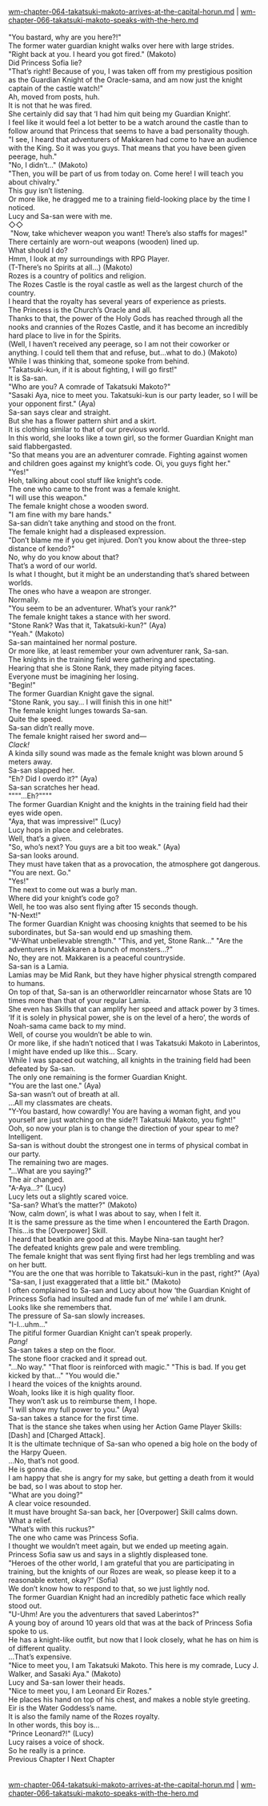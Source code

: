 [wm-chapter-064-takatsuki-makoto-arrives-at-the-capital-horun.md](./wm-chapter-064-takatsuki-makoto-arrives-at-the-capital-horun.md) | [wm-chapter-066-takatsuki-makoto-speaks-with-the-hero.md](./wm-chapter-066-takatsuki-makoto-speaks-with-the-hero.md) <br/>
<br/>
"You bastard, why are you here?!" <br/>
The former water guardian knight walks over here with large strides.<br/>
"Right back at you. I heard you got fired." (Makoto)<br/>
Did Princess Sofia lie?<br/>
"That’s right! Because of you, I was taken off from my prestigious position as the Guardian Knight of the Oracle-sama, and am now just the knight captain of the castle watch!" <br/>
Ah, moved from posts, huh.<br/>
It is not that he was fired.<br/>
She certainly did say that ‘I had him quit being my Guardian Knight’.<br/>
I feel like it would feel a lot better to be a watch around the castle than to follow around that Princess that seems to have a bad personality though.<br/>
"I see, I heard that adventurers of Makkaren had come to have an audience with the King. So it was you guys. That means that you have been given peerage, huh." <br/>
"No, I didn’t…" (Makoto)<br/>
"Then, you will be part of us from today on. Come here! I will teach you about chivalry." <br/>
This guy isn’t listening.<br/>
Or more like, he dragged me to a training field-looking place by the time I noticed.<br/>
Lucy and Sa-san were with me.<br/>
◇◇<br/>
 "Now, take whichever weapon you want! There’s also staffs for mages!" <br/>
There certainly are worn-out weapons (wooden) lined up.<br/>
What should I do?<br/>
Hmm, I look at my surroundings with RPG Player.<br/>
(T-There’s no Spirits at all…) (Makoto)<br/>
Rozes is a country of politics and religion.<br/>
The Rozes Castle is the royal castle as well as the largest church of the country.<br/>
I heard that the royalty has several years of experience as priests. <br/>
The Princess is the Church’s Oracle and all.<br/>
Thanks to that, the power of the Holy Gods has reached through all the nooks and crannies of the Rozes Castle, and it has become an incredibly hard place to live in for the Spirits.<br/>
(Well, I haven’t received any peerage, so I am not their coworker or anything. I could tell them that and refuse, but…what to do.) (Makoto)<br/>
While I was thinking that, someone spoke from behind.<br/>
"Takatsuki-kun, if it is about fighting, I will go first!" <br/>
It is Sa-san.<br/>
"Who are you? A comrade of Takatsuki Makoto?" <br/>
"Sasaki Aya, nice to meet you. Takatsuki-kun is our party leader, so I will be your opponent first." (Aya)<br/>
Sa-san says clear and straight.<br/>
But she has a flower pattern shirt and a skirt.<br/>
It is clothing similar to that of our previous world.<br/>
In this world, she looks like a town girl, so the former Guardian Knight man said flabbergasted.<br/>
"So that means you are an adventurer comrade. Fighting against women and children goes against my knight’s code. Oi, you guys fight her." <br/>
"Yes!" <br/>
Hoh, talking about cool stuff like knight’s code.<br/>
The one who came to the front was a female knight.<br/>
"I will use this weapon." <br/>
The female knight chose a wooden sword.<br/>
"I am fine with my bare hands." <br/>
Sa-san didn’t take anything and stood on the front.<br/>
The female knight had a displeased expression.<br/>
"Don’t blame me if you get injured. Don’t you know about the three-step distance of kendo?" <br/>
No, why do you know about that?<br/>
That’s a word of our world.<br/>
Is what I thought, but it might be an understanding that’s shared between worlds.<br/>
The ones who have a weapon are stronger.<br/>
Normally.<br/>
"You seem to be an adventurer. What’s your rank?" <br/>
The female knight takes a stance with her sword.<br/>
"Stone Rank? Was that it, Takatsuki-kun?" (Aya)<br/>
"Yeah." (Makoto)<br/>
Sa-san maintained her normal posture.<br/>
Or more like, at least remember your own adventurer rank, Sa-san.<br/>
The knights in the training field were gathering and spectating.<br/>
Hearing that she is Stone Rank, they made pitying faces.<br/>
Everyone must be imagining her losing.<br/>
"Begin!" <br/>
The former Guardian Knight gave the signal.<br/>
"Stone Rank, you say… I will finish this in one hit!" <br/>
The female knight lunges towards Sa-san.<br/>
Quite the speed.<br/>
Sa-san didn’t really move.<br/>
The female knight raised her sword and—<br/>
*Clack!*<br/>
A kinda silly sound was made as the female knight was blown around 5 meters away.<br/>
Sa-san slapped her.<br/>
"Eh? Did I overdo it?" (Aya)<br/>
Sa-san scratches her head.<br/>
""""…Eh?""""<br/>
The former Guardian Knight and the knights in the training field had their eyes wide open.<br/>
"Aya, that was impressive!" (Lucy)<br/>
Lucy hops in place and celebrates.<br/>
Well, that’s a given.<br/>
"So, who’s next? You guys are a bit too weak." (Aya)<br/>
Sa-san looks around.<br/>
They must have taken that as a provocation, the atmosphere got dangerous.<br/>
"You are next. Go." <br/>
"Yes!" <br/>
The next to come out was a burly man.<br/>
Where did your knight’s code go?<br/>
Well, he too was also sent flying after 15 seconds though.<br/>
"N-Next!" <br/>
The former Guardian Knight was choosing knights that seemed to be his subordinates, but Sa-san would end up smashing them.<br/>
"W-What unbelievable strength." "This, and yet, Stone Rank…" "Are the adventurers in Makkaren a bunch of monsters…?" <br/>
No, they are not. Makkaren is a peaceful countryside.<br/>
Sa-san is a Lamia.<br/>
Lamias may be Mid Rank, but they have higher physical strength compared to humans.<br/>
On top of that, Sa-san is an otherworldler reincarnator whose Stats are 10 times more than that of your regular Lamia.<br/>
She even has Skills that can amplify her speed and attack power by 3 times.<br/>
‘If it is solely in physical power, she is on the level of a hero’, the words of Noah-sama came back to my mind.<br/>
Well, of course you wouldn’t be able to win.<br/>
Or more like, if she hadn’t noticed that I was Takatsuki Makoto in Laberintos, I might have ended up like this… Scary.<br/>
While I was spaced out watching, all knights in the training field had been defeated by Sa-san.<br/>
The only one remaining is the former Guardian Knight.<br/>
"You are the last one." (Aya)<br/>
Sa-san wasn’t out of breath at all.<br/>
…All my classmates are cheats.<br/>
"Y-You bastard, how cowardly! You are having a woman fight, and you yourself are just watching on the side?! Takatsuki Makoto, you fight!" <br/>
Ooh, so now your plan is to change the direction of your spear to me? <br/>
Intelligent.<br/>
Sa-san is without doubt the strongest one in terms of physical combat in our party.<br/>
The remaining two are mages.<br/>
"…What are you saying?" <br/>
The air changed.<br/>
"A-Aya…?" (Lucy)<br/>
Lucy lets out a slightly scared voice.<br/>
"Sa-san? What’s the matter?" (Makoto)<br/>
‘Now, calm down’, is what I was about to say, when I felt it.<br/>
It is the same pressure as the time when I encountered the Earth Dragon.<br/>
This…is the [Overpower] Skill.<br/>
I heard that beatkin are good at this. Maybe Nina-san taught her?<br/>
The defeated knights grew pale and were trembling.<br/>
The female knight that was sent flying first had her legs trembling and was on her butt.<br/>
"You are the one that was horrible to Takatsuki-kun in the past, right?" (Aya)<br/>
"Sa-san, I just exaggerated that a little bit." (Makoto)<br/>
I often complained to Sa-san and Lucy about how ‘the Guardian Knight of Princess Sofia had insulted and made fun of me’ while I am drunk.<br/>
Looks like she remembers that.<br/>
The pressure of Sa-san slowly increases.<br/>
"I-I…uhm…" <br/>
The pitiful former Guardian Knight can’t speak properly.<br/>
*Pang!*<br/>
Sa-san takes a step on the floor. <br/>
The stone floor cracked and it spread out.<br/>
"…No way." "That floor is reinforced with magic." "This is bad. If you get kicked by that…" "You would die." <br/>
I heard the voices of the knights around.<br/>
Woah, looks like it is high quality floor.<br/>
They won’t ask us to reimburse them, I hope.<br/>
"I will show my full power to you." (Aya)<br/>
Sa-san takes a stance for the first time.<br/>
That is the stance she takes when using her Action Game Player Skills: [Dash] and [Charged Attack].<br/>
It is the ultimate technique of Sa-san who opened a big hole on the body of the Harpy Queen.<br/>
…No, that’s not good.<br/>
He is gonna die.<br/>
I am happy that she is angry for my sake, but getting a death from it would be bad, so I was about to stop her.<br/>
"What are you doing?" <br/>
A clear voice resounded.<br/>
It must have brought Sa-san back, her [Overpower] Skill calms down.<br/>
What a relief.<br/>
"What’s with this ruckus?" <br/>
The one who came was Princess Sofia.<br/>
I thought we wouldn’t meet again, but we ended up meeting again.<br/>
Princess Sofia saw us and says in a slightly displeased tone.<br/>
"Heroes of the other world, I am grateful that you are participating in training, but the knights of our Rozes are weak, so please keep it to a reasonable extent, okay?" (Sofia)<br/>
We don’t know how to respond to that, so we just lightly nod.<br/>
The former Guardian Knight had an incredibly pathetic face which really stood out.<br/>
"U-Uhm! Are you the adventurers that saved Laberintos?"<br/>
A young boy of around 10 years old that was at the back of Princess Sofia spoke to us.<br/>
He has a knight-like outfit, but now that I look closely, what he has on him is of different quality.<br/>
…That’s expensive.<br/>
"Nice to meet you, I am Takatsuki Makoto. This here is my comrade, Lucy J. Walker, and Sasaki Aya." (Makoto)<br/>
Lucy and Sa-san lower their heads.<br/>
"Nice to meet you, I am Leonard Eir Rozes." <br/>
He places his hand on top of his chest, and makes a noble style greeting.<br/>
Eir is the Water Goddess’s name.<br/>
It is also the family name of the Rozes royalty.<br/>
In other words, this boy is…<br/>
"Prince Leonard?!" (Lucy)<br/>
Lucy raises a voice of shock.<br/>
So he really is a prince.<br/>
Previous Chapter l Next Chapter<br/>
<br/> <br/>
[wm-chapter-064-takatsuki-makoto-arrives-at-the-capital-horun.md](./wm-chapter-064-takatsuki-makoto-arrives-at-the-capital-horun.md) | [wm-chapter-066-takatsuki-makoto-speaks-with-the-hero.md](./wm-chapter-066-takatsuki-makoto-speaks-with-the-hero.md) <br/>
